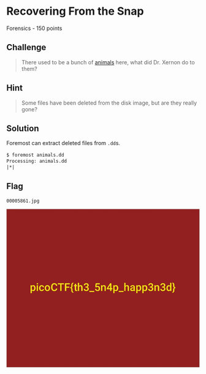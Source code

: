 # Recovering From the Snap
Forensics - 150 points

## Challenge 
> There used to be a bunch of [animals](animals.dd) here, what did Dr. Xernon do to them?

## Hint
> Some files have been deleted from the disk image, but are they really gone?


## Solution

Foremost can extract deleted files from `.dd`s.

	$ foremost animals.dd 
	Processing: animals.dd
	|*|


## Flag

	00005861.jpg
	
![00005861.jpg](00005861.jpg)